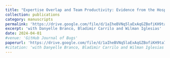 ```yaml
---
title: "Expertise Overlap and Team Productivity: Evidence from the Hospital Industry"
collection: publications
category: manuscripts
permalink: 'https://drive.google.com/file/d/1aIheBVNq5laExAqGZBofiKH9ta711aig/view'
excerpt: 'with Danyelle Branco, Bladimir Carrilo and Wilman Iglesias'
date: 2024-04-01
#venue: 'GitHub Journal of Bugs'
paperurl: 'https://drive.google.com/file/d/1aIheBVNq5laExAqGZBofiKH9ta711aig/view'
#citation: 'with Danyelle Branco, Bladimir Carrilo and Wilman Iglesias'
---
```


